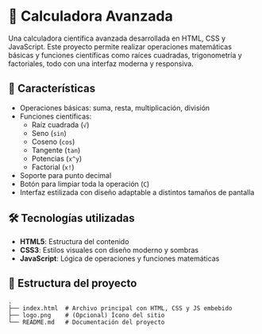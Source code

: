 # 🧮 Calculadora Avanzada

Una calculadora científica avanzada desarrollada en HTML, CSS y JavaScript. Este proyecto permite realizar operaciones matemáticas básicas y funciones científicas como raíces cuadradas, trigonometría y factoriales, todo con una interfaz moderna y responsiva.

## 🚀 Características

- Operaciones básicas: suma, resta, multiplicación, división
- Funciones científicas:
  - Raíz cuadrada (`√`)
  - Seno (`sin`)
  - Coseno (`cos`)
  - Tangente (`tan`)
  - Potencias (`x^y`)
  - Factorial (`x!`)
- Soporte para punto decimal
- Botón para limpiar toda la operación (`C`)
- Interfaz estilizada con diseño adaptable a distintos tamaños de pantalla

## 🛠️ Tecnologías utilizadas

- **HTML5**: Estructura del contenido
- **CSS3**: Estilos visuales con diseño moderno y sombras
- **JavaScript**: Lógica de operaciones y funciones matemáticas


## 📂 Estructura del proyecto

```text
.
├── index.html  # Archivo principal con HTML, CSS y JS embebido
├── logo.png    # (Opcional) Ícono del sitio
└── README.md   # Documentación del proyecto
